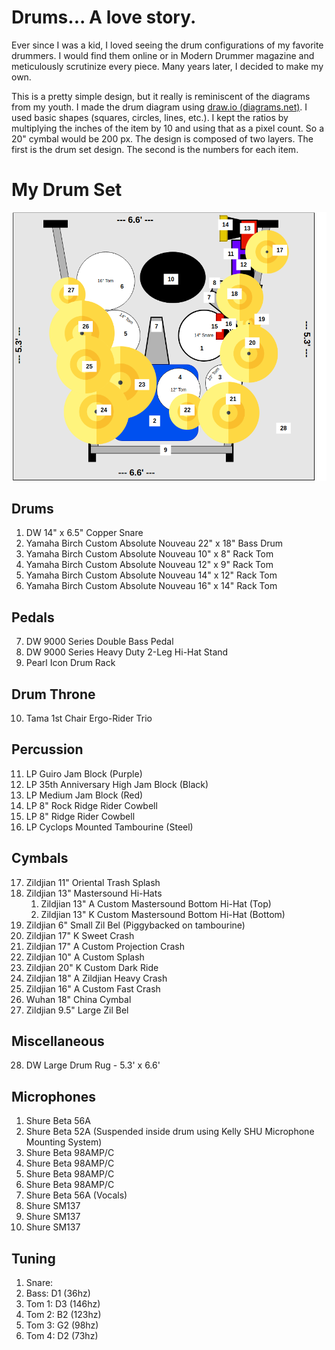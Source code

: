 # Drums... A love story.

Ever since I was a kid, I loved seeing the drum configurations of my favorite drummers. I would find them online or in Modern Drummer magazine and meticulously scrutinize every piece. Many years later, I decided to make my own.

This is a pretty simple design, but it really is reminiscent of the diagrams from my youth. I made the drum diagram using [draw.io (diagrams.net)](https://www.drawio.com/). I used basic shapes (squares, circles, lines, etc.). I kept the ratios by multiplying the inches of the item by 10 and using that as a pixel count. So a 20" cymbal would be 200 px. The design is composed of two layers. The first is the drum set design. The second is the numbers for each item.

# My Drum Set

![Drum Set With Item Map](Assets/DrumSetWithItemMap.png)

## Drums

1. DW 14" x 6.5" Copper Snare
2. Yamaha Birch Custom Absolute Nouveau 22" x 18" Bass Drum
3. Yamaha Birch Custom Absolute Nouveau 10" x 8" Rack Tom
4. Yamaha Birch Custom Absolute Nouveau 12" x 9" Rack Tom
5. Yamaha Birch Custom Absolute Nouveau 14" x 12" Rack Tom
6. Yamaha Birch Custom Absolute Nouveau 16" x 14" Rack Tom

## Pedals

7. DW 9000 Series Double Bass Pedal
8. DW 9000 Series Heavy Duty 2-Leg Hi-Hat Stand
9. Pearl Icon Drum Rack

## Drum Throne
10. Tama 1st Chair Ergo-Rider Trio

## Percussion
11. LP Guiro Jam Block (Purple)
12. LP 35th Anniversary High Jam Block (Black)
13. LP Medium Jam Block (Red)
14. LP 8" Rock Ridge Rider Cowbell
15. LP 8" Ridge Rider Cowbell
16. LP Cyclops Mounted Tambourine (Steel)

## Cymbals
17. Zildjian 11" Oriental Trash Splash
18. Zildjian 13" Mastersound Hi-Hats
    1. Zildjian 13" A Custom Mastersound Bottom Hi-Hat (Top)
    2. Zildjian 13" K Custom Mastersound Bottom  Hi-Hat (Bottom)
19. Zildjian 6" Small Zil Bel (Piggybacked on tambourine)
20. Zildjian 17" K Sweet Crash
21. Zildjian 17" A Custom Projection Crash
22. Zildjian 10" A Custom Splash
23. Zildjian 20" K Custom Dark Ride
24. Zildjian 18" A Zildjian Heavy Crash
25. Zildjian 16" A Custom Fast Crash
26. Wuhan 18" China Cymbal
27. Zildjian 9.5" Large Zil Bel

## Miscellaneous
28. DW Large Drum Rug - 5.3' x 6.6'

## Microphones
1. Shure Beta 56A
2. Shure Beta 52A (Suspended inside drum using Kelly SHU Microphone Mounting System)
3. Shure Beta 98AMP/C
4. Shure Beta 98AMP/C
5. Shure Beta 98AMP/C
6. Shure Beta 98AMP/C
10. Shure Beta 56A (Vocals)
18. Shure SM137
21. Shure SM137
24. Shure SM137

## Tuning

1. Snare: 
2. Bass: D1 (36hz)
3. Tom 1: D3 (146hz) 
4. Tom 2: B2 (123hz) 
5. Tom 3: G2 (98hz) 
6. Tom 4: D2 (73hz) 